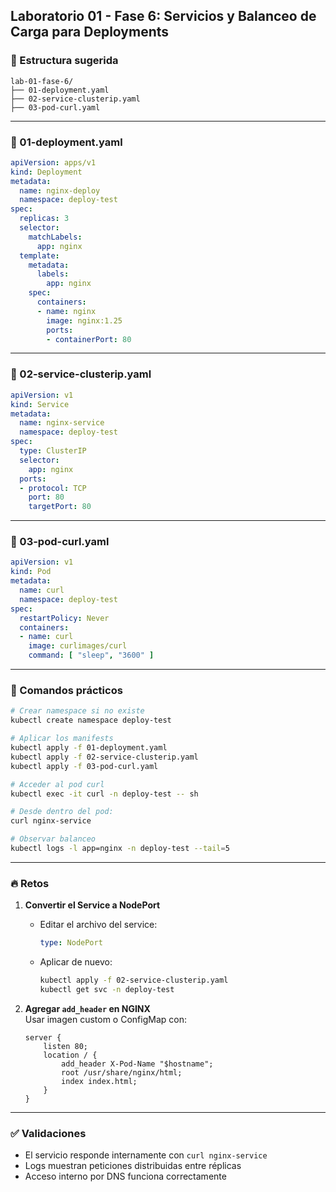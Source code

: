 ## Laboratorio 01 - Fase 6: Servicios y Balanceo de Carga para Deployments

### 📁 Estructura sugerida
```
lab-01-fase-6/
├── 01-deployment.yaml
├── 02-service-clusterip.yaml
├── 03-pod-curl.yaml
```

---

### 📄 01-deployment.yaml
```yaml
apiVersion: apps/v1
kind: Deployment
metadata:
  name: nginx-deploy
  namespace: deploy-test
spec:
  replicas: 3
  selector:
    matchLabels:
      app: nginx
  template:
    metadata:
      labels:
        app: nginx
    spec:
      containers:
      - name: nginx
        image: nginx:1.25
        ports:
        - containerPort: 80
```

---

### 📄 02-service-clusterip.yaml
```yaml
apiVersion: v1
kind: Service
metadata:
  name: nginx-service
  namespace: deploy-test
spec:
  type: ClusterIP
  selector:
    app: nginx
  ports:
  - protocol: TCP
    port: 80
    targetPort: 80
```

---

### 📄 03-pod-curl.yaml
```yaml
apiVersion: v1
kind: Pod
metadata:
  name: curl
  namespace: deploy-test
spec:
  restartPolicy: Never
  containers:
  - name: curl
    image: curlimages/curl
    command: [ "sleep", "3600" ]
```

---

### 🧪 Comandos prácticos
```bash
# Crear namespace si no existe
kubectl create namespace deploy-test

# Aplicar los manifests
kubectl apply -f 01-deployment.yaml
kubectl apply -f 02-service-clusterip.yaml
kubectl apply -f 03-pod-curl.yaml

# Acceder al pod curl
kubectl exec -it curl -n deploy-test -- sh

# Desde dentro del pod:
curl nginx-service

# Observar balanceo
kubectl logs -l app=nginx -n deploy-test --tail=5
```

---

### 🔥 Retos

1. **Convertir el Service a NodePort**
   - Editar el archivo del service:
     ```yaml
     type: NodePort
     ```
   - Aplicar de nuevo:
     ```bash
     kubectl apply -f 02-service-clusterip.yaml
     kubectl get svc -n deploy-test
     ```

2. **Agregar `add_header` en NGINX**  
   Usar imagen custom o ConfigMap con:
   ```nginx
   server {
       listen 80;
       location / {
           add_header X-Pod-Name "$hostname";
           root /usr/share/nginx/html;
           index index.html;
       }
   }
   ```

---

### ✅ Validaciones
- El servicio responde internamente con `curl nginx-service`
- Logs muestran peticiones distribuidas entre réplicas
- Acceso interno por DNS funciona correctamente

